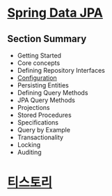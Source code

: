 # [Spring Data JPA](https://docs.spring.io/spring-data/jpa/reference/jpa.html)


## Section Summary
- Getting Started
- Core concepts
- Defining Repository Interfaces
- [Configuration](https://github.com/intheeast/SpringDataJPA/tree/main/Configuration)
- Persisting Entities
- Defining Query Methods
- JPA Query Methods 
- Projections
- Stored Procedures
- Specifications
- Query by Example
- Transactionality
- Locking
- Auditing

# [티스토리](https://sundaland.tistory.com/439)
